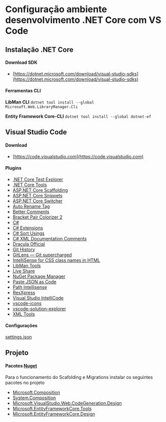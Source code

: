 # Configuração ambiente desenvolvimento .NET Core com VS Code

## Instalação .NET Core

#### Download SDK
- [https://dotnet.microsoft.com/download/visual-studio-sdks](https://dotnet.microsoft.com/download/visual-studio-sdks)

#### Ferramentas CLI

**LibMan CLI**
``dotnet tool install --global Microsoft.Web.LibraryManager.Cli``

**Entity Framework Core-CLI**
``dotnet tool install --global dotnet-ef``

## Visual Studio Code

#### Download
- [https://code.visualstudio.com](https://code.visualstudio.com)

#### Plugins

- [.NET Core Test Explorer](https://marketplace.visualstudio.com/items?itemName=formulahendry.dotnet-test-explorer)
- [.NET Core Tools](https://marketplace.visualstudio.com/items?itemName=formulahendry.dotnet)
- [ASP.NET Core Scaffolding](https://marketplace.visualstudio.com/items?itemName=firefox.scaffold)
- [ASP.NET Core Snippets](https://marketplace.visualstudio.com/items?itemName=rahulsahay.Csharp-ASPNETCore)
- [ASP.NET Core Switcher](https://marketplace.visualstudio.com/items?itemName=adrianwilczynski.asp-net-core-switcher)
- [Auto Rename Tag](https://marketplace.visualstudio.com/items?itemName=formulahendry.auto-rename-tag)
- [Better Comments](https://marketplace.visualstudio.com/items?itemName=aaron-bond.better-comments)
- [Bracket Pair Colorizer 2](https://marketplace.visualstudio.com/items?itemName=CoenraadS.bracket-pair-colorizer-2)
- [C#](https://marketplace.visualstudio.com/items?itemName=ms-dotnettools.csharp)
- [C# Extensions](https://marketplace.visualstudio.com/items?itemName=kreativ-software.csharpextensions)
- [C# Sort Usings](https://marketplace.visualstudio.com/items?itemName=jongrant.csharpsortusings)
- [C# XML Documentation Comments](https://marketplace.visualstudio.com/items?itemName=k--kato.docomment)
- [Dracula Official](https://marketplace.visualstudio.com/items?itemName=dracula-theme.theme-dracula)
- [Git History](https://marketplace.visualstudio.com/items?itemName=donjayamanne.githistory)
- [GitLens — Git supercharged](https://marketplace.visualstudio.com/items?itemName=eamodio.gitlens)
- [IntelliSense for CSS class names in HTML](https://marketplace.visualstudio.com/items?itemName=Zignd.html-css-class-completion)
- [LibMan Tools](https://marketplace.visualstudio.com/items?itemName=adrianwilczynski.libman)
- [Live Share](https://marketplace.visualstudio.com/items?itemName=MS-vsliveshare.vsliveshare)
- [NuGet Package Manager](https://marketplace.visualstudio.com/items?itemName=jmrog.vscode-nuget-package-manager)
- [Paste JSON as Code](https://marketplace.visualstudio.com/items?itemName=quicktype.quicktype)
- [Path Intellisense](https://marketplace.visualstudio.com/items?itemName=christian-kohler.path-intellisense)
- [ResXpress](https://marketplace.visualstudio.com/items?itemName=PrateekMahendrakar.resxpress)
- [Visual Studio IntelliCode](https://marketplace.visualstudio.com/items?itemName=VisualStudioExptTeam.vscodeintellicode)
- [vscode-icons](https://marketplace.visualstudio.com/items?itemName=vscode-icons-team.vscode-icons)
- [vscode-solution-explorer](https://marketplace.visualstudio.com/items?itemName=fernandoescolar.vscode-solution-explorer)
- [XML Tools](https://marketplace.visualstudio.com/items?itemName=DotJoshJohnson.xml)

#### Configurações

[settings.json](settings.json)

## Projeto

#### Pacotes [Nuget](https://www.nuget.org/)

Para o funcionamento do Scafolding e Migrations instalar os seguintes pacotes no projeto

- [Microsoft.Composition](https://www.nuget.org/packages/Microsoft.Composition/)
- [System.Composition](https://www.nuget.org/packages/System.Composition/)
- [Microsoft.VisualStudio.Web.CodeGeneration.Design](https://www.nuget.org/packages/Microsoft.VisualStudio.Web.CodeGeneration.Design/)
- [Microsoft.EntityFrameworkCore.Tools](https://www.nuget.org/packages/Microsoft.EntityFrameworkCore.Tools/)
- [Microsoft.EntityFrameworkCore.Design](https://www.nuget.org/packages/Microsoft.EntityFrameworkCore.Design/)
